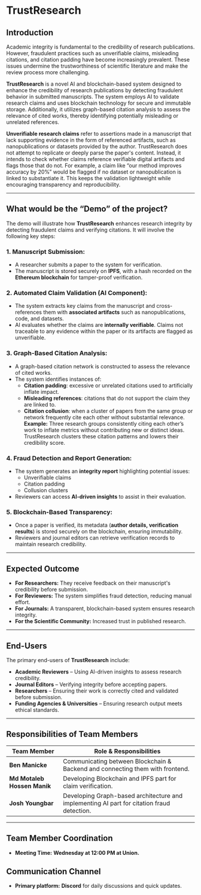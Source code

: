 # TrustResearch

## Introduction
Academic integrity is fundamental to the credibility of research publications. However, fraudulent practices such as unverifiable claims, misleading citations, and citation padding have become increasingly prevalent. These issues undermine the trustworthiness of scientific literature and make the review process more challenging.

**TrustResearch** is a novel AI and blockchain-based system designed to enhance the credibility of research publications by detecting fraudulent behavior in submitted manuscripts. The system employs AI to validate research claims and uses blockchain technology for secure and immutable storage. Additionally, it utilizes graph-based citation analysis to assess the relevance of cited works, thereby identifying potentially misleading or unrelated references.

**Unverifiable research claims** refer to assertions made in a manuscript that lack supporting evidence in the form of referenced artifacts, such as nanopublications or datasets provided by the author. TrustResearch does not attempt to replicate or deeply parse the paper's content. Instead, it intends to check whether claims reference verifiable digital artifacts and flags those that do not. For example, a claim like “our method improves accuracy by 20%” would be flagged if no dataset or nanopublication is linked to substantiate it. This keeps the validation lightweight while encouraging transparency and reproducibility.

---

## What would be the “Demo” of the project?

The demo will illustrate how **TrustResearch** enhances research integrity by detecting fraudulent claims and verifying citations. It will involve the following key steps:

### 1. Manuscript Submission:
- A researcher submits a paper to the system for verification.
- The manuscript is stored securely on **IPFS**, with a hash recorded on the **Ethereum blockchain** for tamper-proof verification.

### 2. Automated Claim Validation (AI Component):
- The system extracts key claims from the manuscript and cross-references them with **associated artifacts** such as nanopublications, code, and datasets.
- AI evaluates whether the claims are **internally verifiable**. Claims not traceable to any evidence within the paper or its artifacts are flagged as unverifiable.

### 3. Graph-Based Citation Analysis:
- A graph-based citation network is constructed to assess the relevance of cited works.
- The system identifies instances of:
  - **Citation padding**: excessive or unrelated citations used to artificially inflate impact.
  - **Misleading references**: citations that do not support the claim they are linked to.
  - **Citation collusion**: when a cluster of papers from the same group or network frequently cite each other without substantial relevance.  
    **Example:** Three research groups consistently citing each other’s work to inflate metrics without contributing new or distinct ideas. TrustResearch clusters these citation patterns and lowers their credibility score.

### 4. Fraud Detection and Report Generation:
- The system generates an **integrity report** highlighting potential issues:
  - Unverifiable claims  
  - Citation padding  
  - Collusion clusters
- Reviewers can access **AI-driven insights** to assist in their evaluation.

### 5. Blockchain-Based Transparency:
- Once a paper is verified, its metadata (**author details, verification results**) is stored securely on the blockchain, ensuring immutability.
- Reviewers and journal editors can retrieve verification records to maintain research credibility.

---

## Expected Outcome
- **For Researchers:** They receive feedback on their manuscript's credibility before submission.
- **For Reviewers:** The system simplifies fraud detection, reducing manual effort.
- **For Journals:** A transparent, blockchain-based system ensures research integrity.
- **For the Scientific Community:** Increased trust in published research.

---

## End-Users
The primary end-users of **TrustResearch** include:
- **Academic Reviewers** – Using AI-driven insights to assess research credibility.
- **Journal Editors** – Verifying integrity before accepting papers.
- **Researchers** – Ensuring their work is correctly cited and validated before submission.
- **Funding Agencies & Universities** – Ensuring research output meets ethical standards.

---

## Responsibilities of Team Members

| Team Member              | Role & Responsibilities                                                                 |
|--------------------------|------------------------------------------------------------------------------------------|
| **Ben Manicke**          | Communicating between Blockchain & Backend and connecting them with frontend.            |
| **Md Motaleb Hossen Manik** | Developing Blockchain and IPFS part for claim verification.                           |
| **Josh Youngbar**        | Developing Graph-based architecture and implementing AI part for citation fraud detection. |

---

## Team Member Coordination
- **Meeting Time:** **Wednesday at 12:00 PM at Union.**

## Communication Channel
- **Primary platform:** **Discord** for daily discussions and quick updates.

